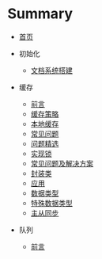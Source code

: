 # Summary

* [首页](README.md)

* 初始化
  - [文档系统搭建](文档系统搭建.md) 
  
* 缓存
  *  [前言](缓存/README.md) 
  *  [缓存策略](缓存/缓存策略.md) 
  *  [本地缓存](缓存/本地缓存.md) 
  *  [常见问题](缓存/redis常见问题.md) 
  *  [问题精选](缓存/redis问题精选.md) 
  *  [实现锁](缓存/redis实现锁.md) 
  *  [常见问题及解决方案](缓存/常见问题及解决方案.md) 
  *  [封装类](缓存/封装类.md)  
  *  [应用](缓存/应用.md) 
  *  [数据类型](缓存/数据类型及基本操作.md) 
  *  [特殊数据类型](缓存/特殊数据类型.md) 
  *  [主从同步](缓存/主从同步.md) 
  
* 队列
  * [前言](队列/README.md) 

